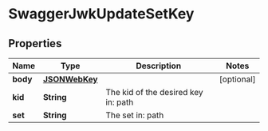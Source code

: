 
# SwaggerJwkUpdateSetKey

## Properties
Name | Type | Description | Notes
------------ | ------------- | ------------- | -------------
**body** | [**JSONWebKey**](JSONWebKey.md) |  |  [optional]
**kid** | **String** | The kid of the desired key in: path | 
**set** | **String** | The set in: path | 



